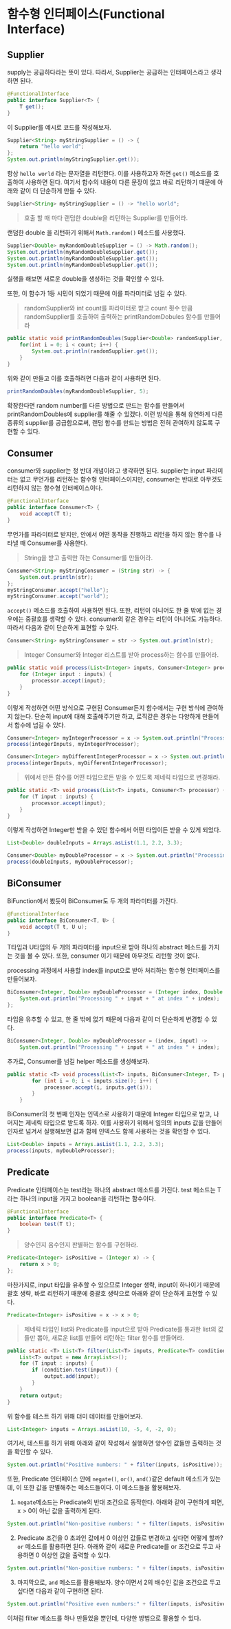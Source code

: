 # 함수형 인터페이스(Functional Interface)

## Supplier

supply는 공급하다라는 뜻이 있다. 따라서, Supplier는 공급하는 인터페이스라고 생각하면 된다.

```java
@FunctionalInterface
public interface Supplier<T> {
    T get();
}
```

이 Supplier를 예시로 코드를 작성해보자.

```java
Supplier<String> myStringSupplier = () -> {
    return "hello world";
};
System.out.println(myStringSupplier.get());
```

항상 `hello world` 라는 문자열을 리턴한다. 이를 사용하고자 하면 `get()` 메소드를 호출하여 사용하면 된다. 여기서 함수의 내용이 다른 문장이 없고 바로 리턴하기 때문에 아래와 같이 더 단순하게 만들 수 있다. 

```java
Supplier<String> myStringSupplier = () -> "hello world";
```

> 호출 할 때 마다 랜덤한 double을 리턴하는 Supplier를 만들어라.

랜덤한 double 을 리턴하기 위해서 `Math.random()` 메소드를 사용했다.

```java
Supplier<Double> myRandomDoubleSupplier = () -> Math.random();
System.out.println(myRandomDoubleSupplier.get());
System.out.println(myRandomDoubleSupplier.get());
System.out.println(myRandomDoubleSupplier.get());
```

실행을 해보면 새로운 double을 생성하는 것을 확인할 수 있다.

또한, 이 함수가 1등 시민이 되었기 때문에 이를 파라미터로 넘길 수 있다.

> randomSupplier와 int count를 파라미터로 받고 count 횟수 만큼 randomSupplier를 호출하여 출력하는 printRandomDobules 함수를 만들어라

```java
public static void printRandomDoubles(Supplier<Double> randomSupplier, int count) {
    for(int i = 0; i < count; i++) {
        System.out.println(randomSupplier.get());
    }
}
```

위와 같이 만들고 이를 호출하려면 다음과 같이 사용하면 된다.

```java
printRandomDoubles(myRandomDoubleSupplier, 5);
```

확장한다면 random number를 다른 방법으로 만드는 함수를 만들어서 printRandomDoubles에 supplier를 해줄 수 있겠다. 이런 방식을 통해 유연하게 다른 종류의 supplier를 공급함으로써, 랜덤 함수를 만드는 방법은 전혀 관여하지 않도록 구현할 수 있다.



## Consumer

consumer와 supplier는 정 반대 개념이라고 생각하면 된다. supplier는 input 파라미터는 없고 무언가를 리턴하는 함수형 인터페이스이지만, consumer는 반대로 아무것도 리턴하지 않는 함수형 인터페이스이다. 

```java
@FunctionalInterface
public interface Consumer<T> {
    void accept(T t);
}
```

무언가를 파라미터로 받지만, 안에서 어떤 동작을 진행하고 리턴을 하지 않는 함수를 나타낼 때 Consumer를 사용한다.

> String을 받고 출력만 하는 Consumer를 만들어라.

```java
Consumer<String> myStringConsumer = (String str) -> {
    System.out.println(str);
};
myStringConsumer.accept("hello");
myStringConsumer.accept("world");
```

`accept()` 메소드를 호출하여 사용하면 된다. 또한, 리턴이 아니어도 한 줄 밖에 없는 경우에는 중괄호를 생략할 수 있다. consumer의 같은 경우는 리턴이 아니어도 가능하다. 따라서 다음과 같이 단순하게 표현할 수 있다.

```java
Consumer<String> myStringConsumer = str -> System.out.println(str);
```

> Integer Consumer와 Integer 리스트를 받아 process하는 함수를 만들어라.

```java
public static void process(List<Integer> inputs, Consumer<Integer> processor) {
    for (Integer input : inputs) {
        processor.accept(input);
    }
}
```

이렇게 작성하면 어떤 방식으로 구현된 Consumer든지 함수에서는 구현 방식에 관여하지 않는다. 단순히 input에 대해 호출해주기만 하고, 로직같은 경우는 다양하게 만들어서 함수에 넘길 수 있다.

```java
Consumer<Integer> myIntegerProcessor = x -> System.out.println("Processing integer " + x);
process(integerInputs, myIntegerProcessor);

Consumer<Integer> myDifferentIntegerProcessor = x -> System.out.println("Processing integer in different way " + x);
process(integerInputs, myDifferentIntegerProcessor);
```

> 위에서 만든 함수를 어떤 타입으로든 받을 수 있도록 제네릭 타입으로 변경해라.

```java
public static <T> void process(List<T> inputs, Consumer<T> processor) {
    for (T input : inputs) {
        processor.accept(input);
    }
}
```

이렇게 작성하면 Integer만 받을 수 있던 함수에서 어떤 타입이든 받을 수 있게 되었다.

```java
List<Double> doubleInputs = Arrays.asList(1.1, 2.2, 3.3);

Consumer<Double> myDoubleProcessor = x -> System.out.println("Processing double " + x);
process(doubleInputs, myDoubleProcessor);
```



## BiConsumer

BiFunction에서 봤듯이 BiConsumer도 두 개의 파라미터를 가진다.

```java
@FunctionalInterface
public interface BiConsumer<T, U> {
    void accept(T t, U u);
}
```

T타입과 U타입의 두 개의 파라미터를 input으로 받아 하나의 abstract 메소드를 가지는 것을 볼 수 있다. 또한, consumer 이기 때문에 아무것도 리턴할 것이 없다.

processing 과정에서 사용할 index를 input으로 받아 처리하는 함수형 인터페이스를 만들어보자.

```java
BiConsumer<Integer, Double> myDoubleProcessor = (Integer index, Double input) -> {
    System.out.println("Processing " + input + " at index " + index);
};
```

타입을 유추할 수 있고, 한 줄 밖에 없기 때문에 다음과 같이 더 단순하게 변경할 수 있다.

```java
BiConsumer<Integer, Double> myDoubleProcessor = (index, input) -> 
    System.out.println("Processing " + input + " at index " + index);
```

추가로, Consumer를 넘길 helper 메소드를 생성해보자.

```java
public static <T> void process(List<T> inputs, BiConsumer<Integer, T> processor) {
        for (int i = 0; i < inputs.size(); i++) {
            processor.accept(i, inputs.get(i));
        }
    }
```

BiConsumer의 첫 번째 인자는 인덱스로 사용하기 때문에 Integer 타입으로 받고, 나머지는 제네릭 타입으로 받도록 하자. 이를 사용하기 위해서 임의의 inputs 값을 만들어 인자로 넘겨서 실행해보면 값과 함께 인덱스도 함께 사용하는 것을 확인할 수 있다.

```java
List<Double> inputs = Arrays.asList(1.1, 2.2, 3.3);
process(inputs, myDoubleProcessor);
```



## Predicate

Predicate 인터페이스는 test라는 하나의 abstract 메소드를 가진다. test 메소드는 T라는 하나의 input을 가지고 boolean을 리턴하는 함수이다. 

```java
@FunctionalInterface
public interface Predicate<T> {
    boolean test(T t);
}
```

> 양수인지 음수인지 판별하는 함수를 구현하라.

```java
Predicate<Integer> isPositive = (Integer x) -> {
    return x > 0;
};
```

마찬가지로, input 타입을 유추할 수 있으므로 Integer 생략, input이 하나이기 때문에 괄호 생략, 바로 리턴하기 때문에 중괄호 생략으로 아래와 같이 단순하게 표현할 수 있다.

```java
Predicate<Integer> isPositive = x -> x > 0;
```

> 제네릭 타입인 list와 Predicate를 input으로 받아 Predicate를 통과한 list의 값들만 뽑아, 새로운 list를 만들어 리턴하는 filter 함수를 만들어라.

```java
public static <T> List<T> filter(List<T> inputs, Predicate<T> condition) {
    List<T> output = new ArrayList<>();
    for (T input : inputs) {
        if (condition.test(input)) {
            output.add(input);
        }
    }
    return output;
}
```

위 함수를 테스트 하기 위해 더미 데이터를 만들어보자.

```java
List<Integer> inputs = Arrays.asList(10, -5, 4, -2, 0);
```

여기서, 테스트를 하기 위해 아래와 같이 작성해서 실행하면 양수인 값들만 출력하는 것을 확인할 수 있다.

```java
System.out.println("Positive numbers: " + filter(inputs, isPositive));
```

또한, Predicate 인터페이스 안에 `negate()`, `or()`, `and()`같은 default 메소드가 있는데, 이 또한 값을 판별해주는 메소드들이다. 이 메소드들을 활용해보자.

1. `negate`메소드는  Predicate의 반대 조건으로 동작한다. 아래와 같이 구현하게 되면, x > 0이 아닌 값을 출력하게 된다.

```java
System.out.println("Non-positive numbers: " + filter(inputs, isPositive.negate()));
```

2. Predicate 조건을 0 초과인 값에서 0 이상인 값들로 변경하고 싶다면 어떻게 할까? `or` 메소드를 활용하면 된다. 아래와 같이 새로운 Predicate를 or 조건으로 두고 사용하면 0 이상인 값을 출력할 수 있다.

```java
System.out.println("Non-positive numbers: " + filter(inputs, isPositive.or(x -> x == 0)));
```

3. 마지막으로, `and` 메소드를 활용해보자. 양수이면서 2의 배수인 값을 조건으로 두고싶다면 다음과 같이 구현하면 된다.

```java
System.out.println("Positive even numbers:" + filter(inputs, isPositive.and(x -> x % 2 == 0)));
```

이처럼 filter 메소드를 하나 만들었을 뿐인데, 다양한 방법으로 활용할 수 있다.
